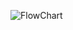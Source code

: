 
![FlowChart ](https://user-images.githubusercontent.com/94282752/143033245-ea08d4bc-9d9c-431e-b126-16853017b559.png)

